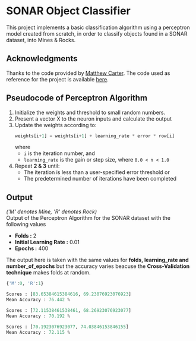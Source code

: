 # SONAR Object Classifier
This project implements a basic classification algorithm using a perceptron model created from scratch, in order to classify objects found in a SONAR dataset, into Mines &amp; Rocks.

## Acknowledgments
Thanks to the code provided by [Matthew Carter](https://www.kaggle.com/mattcarter865). 
The code used as reference for the project is available [here](https://www.kaggle.com/mattcarter865/sonar-mines-vs-rocks/comments).

## Pseudocode of Perceptron Algorithm
1. Initialize the weights and threshold to small random numbers.
2. Present a vector X to the neuron inputs and calculate the output
3. Update the weights according to:  
    ```python
    weights[i+1] = weights[i+1] + learning_rate * error * row[i]
    ```
    where
    - `i` is the iteration number, and
    - `learning_rate` is the gain or step size, where `0.0 < n < 1.0`
4. Repeat **2 &amp; 3** until:
    - The iteration is less than a user-specified error threshold or
    - The predetermined number of iterations have been completed

## Output
*('M' denotes Mine, 'R' denotes Rock)*  
Output of the Perceptron Algorithm for the SONAR dataset with the following values
- **Folds :** 2
- **Initial Learning Rate :** 0.01
- **Epochs :** 400

The output here is taken with the same values for **folds, learning_rate and number_of_epochs** but the accuracy varies beacuse the **Cross-Validation technique** makes folds at random.
```python
{'M':0, 'R':1}

Scores : [83.65384615384616, 69.23076923076923]
Mean Accuracy : 76.442 %

Scores : [72.11538461538461, 68.26923076923077]
Mean Accuracy : 70.192 %

Scores : [70.1923076923077, 74.03846153846155]
Mean Accuracy : 72.115 %
```

